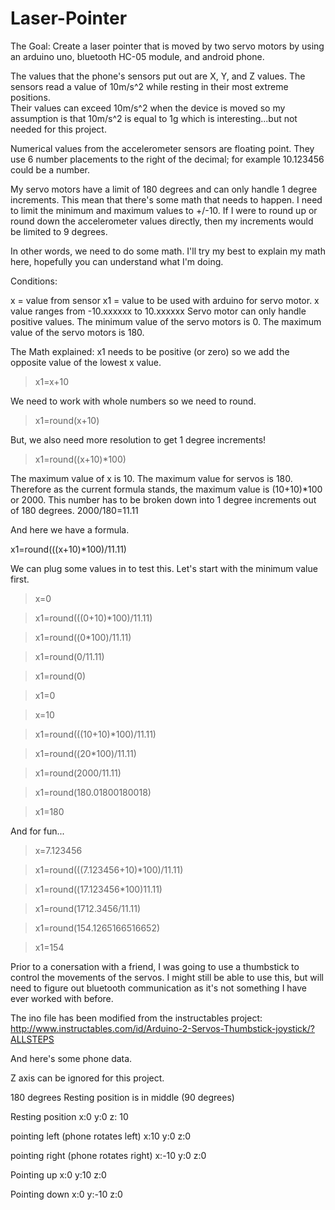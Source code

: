 # Laser-Pointer

The Goal:
Create a laser pointer that is moved by two servo motors by using an arduino
uno, bluetooth HC-05 module, and android phone.

The values that the phone's sensors put out are X, Y, and Z values.  The
sensors read a value of 10m/s^2 while resting in their most extreme positions.  
Their values can exceed 10m/s^2 when the device is moved so my assumption is that
10m/s^2 is equal to 1g which is interesting...but not needed for this project.

Numerical values from the accelerometer sensors are floating point.  They use
6 number placements to the right of the decimal; for example 10.123456 could
be a number.

My servo motors have a limit of 180 degrees and can only handle 1 degree
increments.  This mean that there's some math that needs to happen.  I need to
limit the minimum and maximum values to +/-10.  If I were to round up or round
down the accelerometer values directly, then my increments would be limited to
9 degrees.

In other words, we need to do some math. I'll try my best to explain my math
here, hopefully you can understand what I'm doing.

Conditions:

x = value from sensor
x1 = value to be used with arduino for servo motor.
x value ranges from -10.xxxxxx to 10.xxxxxx
Servo motor can only handle positive values.
The minimum value of the servo motors is 0.
The maximum value of the servo motors is 180.

The Math explained:
x1 needs to be positive (or zero) so we add the opposite value of the lowest x
value.

>x1=x+10

We need to work with whole numbers so we need to round.

>x1=round(x+10)

But, we also need more resolution to get 1 degree increments!

>x1=round((x+10)*100)

The maximum value of x is 10.  The maximum value for servos is 180. Therefore
as the current formula stands, the maximum value is (10+10)*100 or 2000.  This
number has to be broken down into 1 degree increments out of 180 degrees.
2000/180=11.11

And here we have a formula.

x1=round(((x+10)*100)/11.11)

We can plug some values in to test this.  Let's start with the minimum value
first.
>x=0

>x1=round(((0+10)*100)/11.11)

>x1=round((0*100)/11.11)

>x1=round(0/11.11)

>x1=round(0)

>x1=0


>x=10

>x1=round(((10+10)*100)/11.11)

>x1=round((20*100)/11.11)

>x1=round(2000/11.11)

>x1=round(180.01800180018)

>x1=180

And for fun...
>x=7.123456

>x1=round(((7.123456+10)*100)/11.11)

>x1=round((17.123456*100)11.11)

>x1=round(1712.3456/11.11)

>x1=round(154.1265166516652)

>x1=154

Prior to a conersation with a friend, I was going to use a thumbstick to control
the movements of the servos. I might still be able to use this, but will need
to figure out bluetooth communication as it's not something I have ever worked
with before.

The ino file has been modified from the instructables project:
http://www.instructables.com/id/Arduino-2-Servos-Thumbstick-joystick/?ALLSTEPS

And here's some phone data.

Z axis can be ignored for this project.

180 degrees
Resting position is in middle (90 degrees)

Resting position
x:0
y:0
z: 10

pointing left (phone rotates left)
x:10
y:0
z:0

pointing right (phone rotates right)
x:-10
y:0
z:0

Pointing up
x:0
y:10
z:0

Pointing down
x:0
y:-10
z:0
